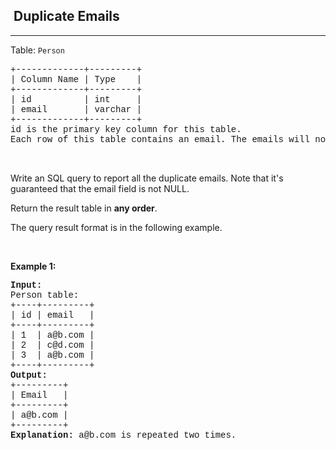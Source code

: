 <h2>  Duplicate Emails</h2><hr><div><p>Table: <code style="font-family: SFMono-Regular, Consolas, &quot;Liberation Mono&quot;, Menlo, Courier, monospace, Bangla514, sans-serif;">Person</code></p>

<pre style="font-family: SFMono-Regular, Consolas, &quot;Liberation Mono&quot;, Menlo, Courier, monospace, Bangla514, sans-serif;">+-------------+---------+
| Column Name | Type    |
+-------------+---------+
| id          | int     |
| email       | varchar |
+-------------+---------+
id is the primary key column for this table.
Each row of this table contains an email. The emails will not contain uppercase letters.
</pre>

<p>&nbsp;</p>

<p>Write an SQL query to report all the duplicate emails. Note that it's guaranteed that the email&nbsp;field is not NULL.</p>

<p>Return the result table in <strong>any order</strong>.</p>

<p>The query result format is in the following example.</p>

<p>&nbsp;</p>
<p><strong class="example">Example 1:</strong></p>

<pre style="font-family: SFMono-Regular, Consolas, &quot;Liberation Mono&quot;, Menlo, Courier, monospace, Bangla514, sans-serif;"><strong>Input:</strong> 
Person table:
+----+---------+
| id | email   |
+----+---------+
| 1  | a@b.com |
| 2  | c@d.com |
| 3  | a@b.com |
+----+---------+
<strong>Output:</strong> 
+---------+
| Email   |
+---------+
| a@b.com |
+---------+
<strong>Explanation:</strong> a@b.com is repeated two times.
</pre>
</div>